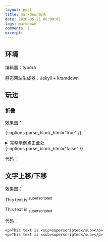 ```yaml
---
layout: post
title: markdown玩法
date: 2020-05-21 00:00:02
tags: markdown
comments: 1
excerpt: 
---
```




## 环境

编辑器：typora

静态网站生成器：Jekyll + kramdown

## 玩法

### 折叠

效果图：

{::options parse_block_html="true" /}
<details><summary markdown="span">完整示例点击此处</summary>
```yaml
此处是代码
```
</details>
{::options parse_block_html="false" /}

代码：

<script src="https://gist.github.com/caliburn1994/41b663d004e5234e64abd92125f5b0a0.js"></script>

## 文字上移/下移

效果图：

<p>This text is <sup>superscripted</sup></p>

<p>This text is <sub>superscripted</sub></p>

代码：

```
<p>This text is <sup>superscripted</sup></p>
<p>This text is <sub>superscripted</sub></p>
```



